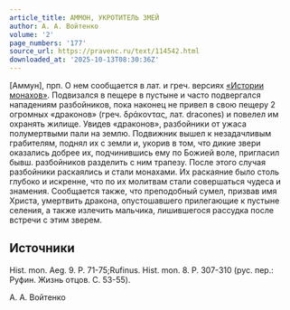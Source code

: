 ```yaml
---
article_title: АММОН, УКРОТИТЕЛЬ ЗМЕЙ
author: А. А. Войтенко
volume: '2'
page_numbers: '177'
source_url: https://pravenc.ru/text/114542.html
downloaded_at: '2025-10-13T08:30:36Z'
---
```


[Аммун], прп. О нем сообщается в лат. и греч. версиях [«Истории монахов»](<https://pravenc.ru/text/ Истории монахов .html>). Подвизался в пещере в пустыне и часто подвергался нападениям разбойников, пока наконец не привел в свою пещеру 2 огромных «драконов» (греч. δράκοντας, лат. dracones) и повелел им охранять жилище. Увидев «драконов», разбойники от ужаса полумертвыми пали на землю. Подвижник вышел к незадачливым грабителям, поднял их с земли и, укорив в том, что дикие звери оказались добрее их, подчинившись ему по Божией воле, пригласил бывш. разбойников разделить с ним трапезу. После этого случая разбойники раскаялись и стали монахами. Их раскаяние было столь глубоко и искренне, что по их молитвам стали совершаться чудеса и знамения. Сообщается также, что преподобный сумел, призвав имя Христа, умертвить дракона, опустошавшего прилегающие к пустыне селения, а также излечить мальчика, лишившегося рассудка после встречи с этим зверем.

## Источники

Hist. mon. Aeg. 9. P. 71-75;Rufinus. Hist. mon. 8. P. 307-310 (рус. пер.: Руфин. Жизнь отцов. С. 53-55).

А. А. Войтенко
